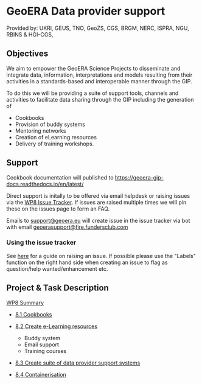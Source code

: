 # GeoERA Data provider support

Provided by: UKRI, GEUS, TNO, GeoZS, CGS, BRGM, NERC, ISPRA, NGU, RBINS & HGI-CGS, 

## Objectives

We aim to empower the GeoERA Science Projects to disseminate and integrate data, information, interpretations and models resulting from their activities in a standards-based and interoperable manner through the GIP.

To do this we will be providing a suite of support tools, channels and activities to facilitate data sharing through the GIP including the generation of 
- Cookbooks 
- Provision of buddy systems
- Mentoring networks
- Creation of eLearning resources
- Delivery of training workshops.

## Support

Cookbook documentation will published to https://geoera-gip-docs.readthedocs.io/en/latest/

Direct support is initally to be offered via email helpdesk or raising issues via the [WP8 Issue Tracker](https://github.com/GeoEra-GIP/WP8-Support/issues). If issues are raised multiple times we will pin these on the issues page to form an FAQ.

Emails to support@geoera.eu will create issue in the issue tracker via bot with email geoerasupport@fire.fundersclub.com  

### Using the issue tracker

See [here](https://help.github.com/articles/creating-an-issue/) for a guide on raising an issue. If possible please use the "Labels" function on the right hand side when creating an issue to flag as question/help wanted/enhancement etc.     

## Project & Task Description

[WP8 Summary](https://github.com/GeoEra-GIP/WP8-Support/blob/master/Summary.md)

- [8.1 Cookbooks](https://github.com/GeoEra-GIP/WP8-Support/blob/master/Cookbooks.md)

- [8.2 Create e-Learning resources](https://github.com/GeoEra-GIP/WP8-Support/blob/master/e-Learning.md)
  - Buddy system
  - Email support
  - Training courses

- [8.3 Create suite of data provider support systems](https://github.com/GeoEra-GIP/WP8-Support/blob/master/Support.md)

- [8.4 Containerisation](https://github.com/GeoEra-GIP/WP8-Support/blob/master/Containerisation.md)
